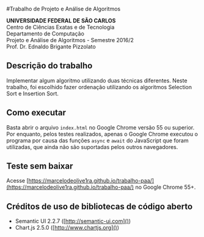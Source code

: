 #Trabalho de Projeto e Análise de Algoritmos

**UNIVERSIDADE FEDERAL DE SÃO CARLOS**<br>
Centro de Ciências Exatas e de Tecnologia<br>
Departamento de Computação<br>
Projeto e Análise de Algoritmos - Semestre 2016/2<br>
Prof. Dr. Ednaldo Brigante Pizzolato

## Descrição do trabalho

Implementar algum algoritmo utilizando duas técnicas diferentes.
Neste trabalho, foi escolhido fazer ordenação utilizando os algoritmos Selection Sort e Insertion Sort.

## Como executar

Basta abrir o arquivo `index.html` no Google Chrome versão 55 ou superior. Por enquanto, pelos testes realizados, apenas o Google Chrome executou o programa por causa das funções `async` e `await` do JavaScript que foram utilizadas, que ainda não são suportadas pelos outros navegadores.

## Teste sem baixar

Acesse [https://marcelodeolive1ra.github.io/trabalho-paa/](https://marcelodeolive1ra.github.io/trabalho-paa/) no Google Chrome 55+.

## Créditos de uso de bibliotecas de código aberto
- Semantic UI 2.2.7 ([http://semantic-ui.com]())
- Chart.js 2.5.0 ([http://www.chartjs.org]())
